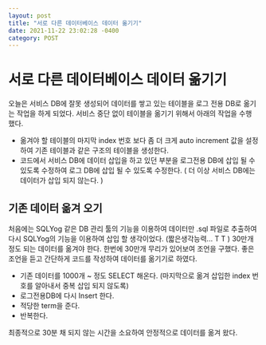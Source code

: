 ```yaml
---
layout: post
title: "서로 다른 데이터베이스 데이터 옮기기"
date: 2021-11-22 23:02:28 -0400
category: POST
---
```



# 서로 다른 데이터베이스 데이터 옮기기

오늘은 서비스 DB에 잘못 생성되어 데이터를 쌓고 있는 테이블을 로그 전용 DB로 옮기는 작업을 하게 되었다.
서비스 중단 없이 테이블을 옮기기 위해서 아래의 작업을 수행 했다.

- 옮겨야 할 테이블의 마지막 index 번호 보다 좀 더 크게 auto increment 값을 설정 하여 기존 테이블과 같은 구조의 테이블을 생성한다.
- 코드에서 서비스 DB에 데이터 삽입을 하고 있던 부분을 로그전용 DB에 삽입 될 수 있도록 수정하여 로그 DB에 삽입 될 수 있도록 수정한다. ( 더 이상 서비스 DB에는 데이터가 삽입 되지 않는다. )

## 기존 데이터 옮겨 오기
처음에는 SQLYog 같은 DB 관리 툴의 기능을 이용하여 데이터만 .sql 파일로 추출하여 다시 SQLYog의 기능을 이용하여 삽입 할 생각이었다. (짧은생각능력... T T )
30만개 정도 되는 데이터를 옮겨야 한다. 한번에 30만개 무리가 있어보여 조언을 구했다.
좋은 조언을 듣고 간단하게 코드를 작성하여 데이터를 옮기기로 하였다.


- 기존 데이터를 1000개 ~ 정도 SELECT  해온다.  (마지막으로 옮겨 삽입한 index 번호를 알아내서 중복 삽입 되지 않도록)
- 로그전용DB에 다시 Insert 한다.
- 적당한 term을 준다. 
- 반복한다.

최종적으로 30분 채 되지 않는 시간을 소요하여 안정적으로 데이터를 옮겨 왔다.